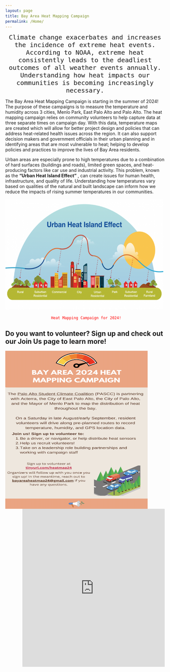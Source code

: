 ```yaml
---
layout: page
title: Bay Area Heat Mapping Campaign
permalink: /Home/
---
```


<p align="center">
<code style="font-size:20px;">Climate change exacerbates and increases the incidence of extreme heat events. According to NOAA, extreme heat consistently leads to the deadliest outcomes of all weather events annually. Understanding how heat impacts our communities is becoming increasingly necessary.</code>
</p>

The Bay Area Heat Mapping Campaign is starting in the summer of 2024! The purpose of these campaigns is to measure the temperature and humidity across 3 cities, Menlo Park, East Palo Alto and Palo Alto. The heat mapping campaign relies on community volunteers to help capture data at three separate times on campaign day. With this data, temperature maps are created which will allow for better project design and policies that can address heat-related health issues across the region. It can also support decision makers and government officials in their urban planning and in identifying areas that are most vulnerable to heat; helping to develop policies and practices to improve the lives of Bay Area residents.


Urban areas are especially prone to high temperatures due to a combination of hard surfaces (buildings and roads), limited green spaces, and heat-producing factors like car use and industrial activity. This problem, known as the **“Urban Heat Island Effect”** , can create issues for human health, infrastructure, and quality of life. Understanding how temperatures vary based on qualities of the natural and built landscape can inform how we reduce the impacts of rising summer temperatures in our communities.

<a href="url"><img src="images/uhi-effect.png" height="350" width="500"></a> 

<p align="center">
<code style="color:red";font-size:20px;> Heat Mapping Campaign for 2024!</code>
</p>

## Do you want to volunteer? Sign up and check out our Join Us page to learn more!

<p float="left">
<a href="url"><img src="images/image001.png" align="left" height="500" width="450"></a> 
<iframe src="https://docs.google.com/forms/d/e/1FAIpQLSefdzT36AMtDJTZoYf4KSVVTP8T2kH7KcHr3QkAhTYELuy9bg/viewform?embedded=true" align="right" width="450" height="500" frameborder="0" marginheight="0" marginwidth="0">Loading…</iframe></p>





